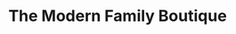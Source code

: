 ---
title: "The Modern Family Boutique"
url: /kamloops/the-modern-family-boutique/
shop: clothes
---